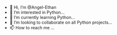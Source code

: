 - 👋 Hi, I’m @Angel-Ethan
- 👀 I’m interested in Python...
- 🌱 I’m currently learning Python...
- 💞️ I’m looking to collaborate on all Python projects...
- 📫 How to reach me ...

<!---
Angel-Ethan/Angel-Ethan is a ✨ special ✨ repository because its `README.md` (this file) appears on your GitHub profile.
You can click the Preview link to take a look at your changes.
--->
